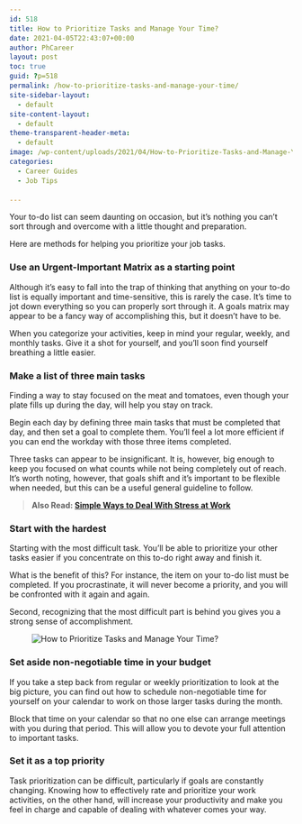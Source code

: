 ```yaml
---
id: 518
title: How to Prioritize Tasks and Manage Your Time?
date: 2021-04-05T22:43:07+00:00
author: PhCareer
layout: post
toc: true
guid: ?p=518
permalink: /how-to-prioritize-tasks-and-manage-your-time/
site-sidebar-layout:
  - default
site-content-layout:
  - default
theme-transparent-header-meta:
  - default
image: /wp-content/uploads/2021/04/How-to-Prioritize-Tasks-and-Manage-Your-Time.jpg
categories:
  - Career Guides
  - Job Tips

---
```

Your to-do list can seem daunting on occasion, but it&#8217;s nothing you can&#8217;t sort through and overcome with a little thought and preparation.

Here are methods for helping you prioritize your job tasks.

### **Use an Urgent-Important Matrix as a starting point**

Although it&#8217;s easy to fall into the trap of thinking that anything on your to-do list is equally important and time-sensitive, this is rarely the case. It&#8217;s time to jot down everything so you can properly sort through it. A goals matrix may appear to be a fancy way of accomplishing this, but it doesn&#8217;t have to be.

When you categorize your activities, keep in mind your regular, weekly, and monthly tasks. Give it a shot for yourself, and you&#8217;ll soon find yourself breathing a little easier.

### **Make a list of three main tasks**

Finding a way to stay focused on the meat and tomatoes, even though your plate fills up during the day, will help you stay on track.

Begin each day by defining three main tasks that must be completed that day, and then set a goal to complete them. You&#8217;ll feel a lot more efficient if you can end the workday with those three items completed.

Three tasks can appear to be insignificant. It is, however, big enough to keep you focused on what counts while not being completely out of reach. It&#8217;s worth noting, however, that goals shift and it&#8217;s important to be flexible when needed, but this can be a useful general guideline to follow.

<blockquote class="wp-block-quote">
  <p>
    <strong>Also Read: <a href="/simple-ways-to-deal-with-stress-at-work/">Simple Ways to Deal With Stress at Work</a></strong>
  </p>
</blockquote>

### **Start with the hardest**

Starting with the most difficult task. You&#8217;ll be able to prioritize your other tasks easier if you concentrate on this to-do right away and finish it.

What is the benefit of this? For instance, the item on your to-do list must be completed. If you procrastinate, it will never become a priority, and you will be confronted with it again and again.

Second, recognizing that the most difficult part is behind you gives you a strong sense of accomplishment.<figure class="wp-block-image size-large is-resized">

<img loading="lazy" src="/wp-content/uploads/2021/04/How-to-prioritize-task.jpg" alt="How to Prioritize Tasks and Manage Your Time?" class="wp-image-519" width="672" height="326" srcset="/wp-content/uploads/2021/04/How-to-prioritize-task.jpg 1000w, /wp-content/uploads/2021/04/How-to-prioritize-task-300x146.jpg 300w, /wp-content/uploads/2021/04/How-to-prioritize-task-768x373.jpg 768w" sizes="(max-width: 672px) 100vw, 672px" /> </figure> 

### **Set aside non-negotiable time in your budget**

If you take a step back from regular or weekly prioritization to look at the big picture, you can find out how to schedule non-negotiable time for yourself on your calendar to work on those larger tasks during the month.

Block that time on your calendar so that no one else can arrange meetings with you during that period. This will allow you to devote your full attention to important tasks.

### **Set it as a top priority**

Task prioritization can be difficult, particularly if goals are constantly changing. Knowing how to effectively rate and prioritize your work activities, on the other hand, will increase your productivity and make you feel in charge and capable of dealing with whatever comes your way.
